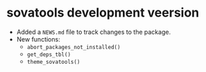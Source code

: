 # sovatools development veersion

- Added a `NEWS.md` file to track changes to the package.
- New functions:
    - `abort_packages_not_installed()`
    - `get_deps_tbl()`
    - `theme_sovatools()`

